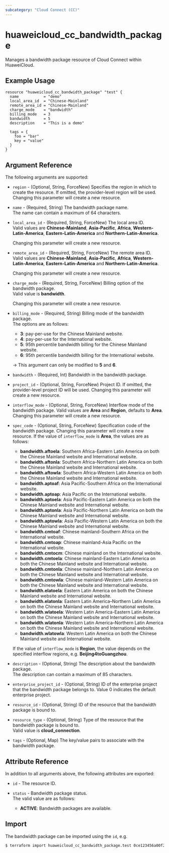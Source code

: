 ```yaml
---
subcategory: "Cloud Connect (CC)"
---
```


# huaweicloud_cc_bandwidth_package

Manages a bandwidth package resource of Cloud Connect within HuaweiCloud.  

## Example Usage

```hcl
resource "huaweicloud_cc_bandwidth_package" "test" {
  name           = "demo"
  local_area_id  = "Chinese-Mainland"
  remote_area_id = "Chinese-Mainland"
  charge_mode    = "bandwidth"
  billing_mode   = 3
  bandwidth      = 5
  description    = "This is a demo"

  tags = {
    foo = "bar"
    key = "value"
  }
}
```

## Argument Reference

The following arguments are supported:

* `region` - (Optional, String, ForceNew) Specifies the region in which to create the resource.
  If omitted, the provider-level region will be used. Changing this parameter will create a new resource.

* `name` - (Required, String) The bandwidth package name.  
  The name can contain a maximum of 64 characters.

* `local_area_id` - (Required, String, ForceNew) The local area ID.  
  Valid values are **Chinese-Mainland**, **Asia-Pacific**, **Africa**, **Western-Latin-America**,
   **Eastern-Latin-America** and **Northern-Latin-America**.

  Changing this parameter will create a new resource.

* `remote_area_id` - (Required, String, ForceNew) The remote area ID.  
  Valid values are **Chinese-Mainland**, **Asia-Pacific**, **Africa**, **Western-Latin-America**,
   **Eastern-Latin-America** and **Northern-Latin-America**.

  Changing this parameter will create a new resource.

* `charge_mode` - (Required, String, ForceNew) Billing option of the bandwidth package.  
  Valid value is **bandwidth**.

  Changing this parameter will create a new resource.

* `billing_mode` - (Required, String) Billing mode of the bandwidth package.  
  The options are as follows:
    + **3**: pay-per-use for the Chinese Mainland website.
    + **4**: pay-per-use for the International website.
    + **5**: 95th percentile bandwidth billing for the Chinese Mainland website.
    + **6**: 95th percentile bandwidth billing for the International website.

  -> This argument can only be modified to **5** and **6**.

* `bandwidth` - (Required, Int) Bandwidth in the bandwidth package.  

* `project_id` - (Optional, String, ForceNew) Project ID.
  If omitted, the provider-level project ID will be used.
  Changing this parameter will create a new resource.

* `interflow_mode` - (Optional, String, ForceNew) Interflow mode of the bandwidth package.
  Valid values are **Area** and **Region**, defaults to **Area**. Changing this parameter will create a new resource.

* `spec_code` - (Optional, String, ForceNew) Specification code of the bandwidth package.
  Changing this parameter will create a new resource.
  If the value of `interflow_mode` is **Area**, the values are as follows:
  + **bandwidth.aftoela**: Southern Africa-Eastern Latin America on both the Chinese Mainland website and International website.
  + **bandwidth.aftonla**: Southern Africa-Northern Latin America on both the Chinese Mainland website and International
    website.
  + **bandwidth.aftowla**: Southern Africa-Western Latin America on both the Chinese Mainland website and International website.
  + **bandwidth.aptoaf**: Asia Pacific-Southern Africa on the International website.
  + **bandwidth.aptoap**: Asia Pacific on the International website.
  + **bandwidth.aptoela**: Asia Pacific-Eastern Latin America on both the Chinese Mainland website and International website.
  + **bandwidth.aptonla**: Asia Pacific-Northern Latin America on both the Chinese Mainland website and International website.
  + **bandwidth.aptowla**: Asia Pacific-Western Latin America on both the Chinese Mainland website and International website.
  + **bandwidth.cmtoaf**: Chinese mainland-Southern Africa on the International website.
  + **bandwidth.cmtoap**: Chinese mainland-Asia Pacific on the International website.
  + **bandwidth.cmtocm**: Chinese mainland on the International website.
  + **bandwidth.cmtoela**: Chinese mainland-Eastern Latin America on both the Chinese Mainland website and International
    website.
  + **bandwidth.cmtonla**: Chinese mainland-Northern Latin America on both the Chinese Mainland website and International
    website.
  + **bandwidth.cmtowla**: Chinese mainland-Western Latin America on both the Chinese Mainland website and International
    website.
  + **bandwidth.elatoela**: Eastern Latin America on both the Chinese Mainland website and International website.
  + **bandwidth.elatonla**: Eastern Latin America–Northern Latin America on both the Chinese Mainland website and
    International website.
  + **bandwidth.wlatoela**: Western Latin America-Eastern Latin America on both the Chinese Mainland website and
    International website.
  + **bandwidth.wlatonla**: Western Latin America–Northern Latin America on both the Chinese Mainland website and
    International website.
  + **bandwidth.wlatowla**: Western Latin America on both the Chinese Mainland website and International website.

  If the value of `interflow_mode` is **Region**, the value depends on the specified interflow regions, e.g. **Beijing4toGuangzhou**.

* `description` - (Optional, String) The description about the bandwidth package.  
  The description can contain a maximum of 85 characters.

* `enterprise_project_id` - (Optional, String) ID of the enterprise project that the bandwidth package
  belongs to. Value 0 indicates the default enterprise project.

* `resource_id` - (Optional, String) ID of the resource that the bandwidth package is bound to.  

* `resource_type` - (Optional, String) Type of the resource that the bandwidth package is bound to.  
   Valid value is **cloud_connection**.

* `tags` - (Optional, Map) The key/value pairs to associate with the bandwidth package.

## Attribute Reference

In addition to all arguments above, the following attributes are exported:

* `id` - The resource ID.

* `status` - Bandwidth package status.  
  The valid value are as follows:
    + **ACTIVE**: Bandwidth packages are available.

## Import

The bandwidth package can be imported using the `id`, e.g.

```bash
$ terraform import huaweicloud_cc_bandwidth_package.test 0ce123456a00f2591fabc00385ff1234
```
